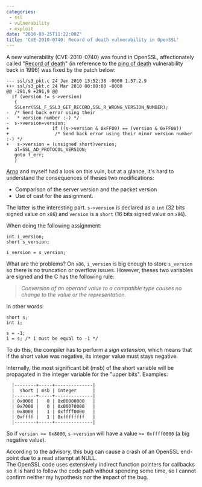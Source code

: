 ```yaml
---
categories:
 - ssl
 - vulnerability
 - exploit
date: "2010-03-25T11:22:00Z"
title: 'CVE-2010-0740: Record of death vulnerability in OpenSSL'
---
```


A new vulnerability (CVE-2010-0740) was found in OpenSSL, affectionately
called "[Record of
death](http://www.openssl.org/news/secadv_20100324.txt)" (in reference
to the [ping of death](http://insecure.org/sploits/ping-o-death.html)
vulnerability back in 1996) was fixed by the patch below:

    --- ssl/s3_pkt.c 24 Jan 2010 13:52:38 -0000 1.57.2.9
    +++ ssl/s3_pkt.c 24 Mar 2010 00:00:00 -0000
    @@ -291,9 +291,9 @@
      if (version != s->version)
       {
       SSLerr(SSL_F_SSL3_GET_RECORD,SSL_R_WRONG_VERSION_NUMBER);
    -  /* Send back error using their
    -   * version number :-) */
    -  s->version=version;
    +                if ((s->version & 0xFF00) == (version & 0xFF00))
    +                 /* Send back error using their minor version number :-) */
    +   s->version = (unsigned short)version;
       al=SSL_AD_PROTOCOL_VERSION;
       goto f_err;
       }

[Arno](http://natisbad.org) and myself had a look on this vuln, but at a
glance, it's hard to understand the consequences of theses two
modifications:

-   Comparison of the server version and the packet version
-   Use of cast for the assignment.

The latter is the interesting part. `s->version` is declared as a `int`
(32 bits signed value on `x86`) and `version` is a `short` (16 bits
signed value on `x86`).

When doing the following assignment:

    int i_version;
    short s_version;

    i_version = s_version;

What are the problems? On `x86`, `i_version` is big enough to store
`s_version` so there is no truncation or overflow issues. However,
theses two variables are signed and the C has the following rule:

> *Conversion of an operand value to a compatible type causes no change
> to the value or the representation.*

In other words:

    short s;
    int i;

    s = -1;
    i = s; /* i must be equal to -1 */

To do this, the compiler has to perform a *sign extension*, which means
that if the short value was negative, its integer value must stays
negative.

Internally, the most significant bit (msb) of the short variable will be
propagated in the integer variable for the "upper bits". Examples:

      |--------+-----+--------------|                                                                                                                                                                                                                                                                                               
      |  short | msb | integer      |                                                                                                                                                                                                                                                                                               
      |--------+-----+--------------|                                                                                                                                                                                                                                                                                               
      | 0x0000 |   0 | 0x00000000   |                                                                                                                                                                                                                                                                                               
      | 0x7000 |   0 | 0x00070000   |                                                                                                                                                                                                                                                                                               
      | 0x8000 |   1 | 0xffff0000   |                                                                                                                                                                                                                                                                                               
      | 0xffff |   1 | 0xffffffff   |  
      |--------+-----+--------------|                                                                                                                                                                                                                                                                                               

So if `version >= 0x8000`, `s->version` will have a value
`>= 0xffff0000` (a big negative value).

According to the advisory, this bug can cause a crash of an OpenSSL
end-point due to a read attempt at NULL.\
The OpenSSL code uses extensively indirect function pointers for
callbacks so it is hard to follow the code path without spending some
time, so I cannot confirm neither my hypothesis nor the impact of the
bug.

